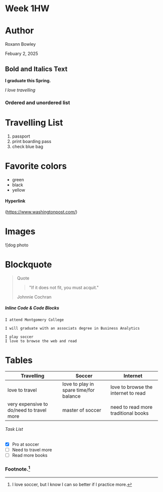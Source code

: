 # Week 1HW
# Author
Roxann Bowley

Febuary 2, 2025

## Bold and Italics Text
**I graduate this Spring.**

*I love travelling*

### Ordered and unordered list ###

# Travelling List
1. passport
2. print boarding pass
3. check blue bag

# Favorite colors
* green
* black
* yellow

#### Hyperlink

 (https://www.washingtonpost.com/)

# Images

![dog photo

# Blockquote
> Quote
>> "If it does not fit, you must acquit."
>
> Johnnie Cochran

##### Inline Code & Code Blocks

`I attend Montgomery College`

`I will graduate with an associats degree in Business Analytics`

```
I play soccer
I love to browse the web and read
```

# Tables

|Travelling|Soccer | Internet |
|--------  | ----- | -------- |
|love to travel|love to play in spare time/for balance|love to browse the internet to read
|very expensive to do/need to travel more|master of soccer| need to read more traditional books

###### Task List

- [x] Pro at soccer
- [ ] Need to travel more
- [ ] Read more books

### Footnote.[^1]

[^1]: I love soccer, but I know I can so better if I practice more.





